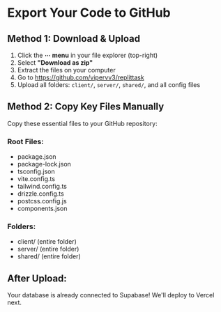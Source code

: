 # Export Your Code to GitHub

## Method 1: Download & Upload
1. Click the **⋯ menu** in your file explorer (top-right)
2. Select **"Download as zip"**
3. Extract the files on your computer
4. Go to https://github.com/vipervv3/replittask
5. Upload all folders: `client/`, `server/`, `shared/`, and all config files

## Method 2: Copy Key Files Manually
Copy these essential files to your GitHub repository:

### Root Files:
- package.json
- package-lock.json
- tsconfig.json
- vite.config.ts
- tailwind.config.ts
- drizzle.config.ts
- postcss.config.js
- components.json

### Folders:
- client/ (entire folder)
- server/ (entire folder)
- shared/ (entire folder)

## After Upload:
Your database is already connected to Supabase!
We'll deploy to Vercel next.